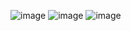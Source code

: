 ![image](https://user-images.githubusercontent.com/74767350/230183361-16c33092-5aa3-4fa2-8610-0f77d3386385.png)
![image](https://user-images.githubusercontent.com/74767350/230184638-dc6f097f-11f9-44ab-a3c2-fe1a37bfdc51.png)
![image](https://user-images.githubusercontent.com/74767350/230183462-54091b9c-fb4b-4fbd-a93b-38b9010591f1.png)
